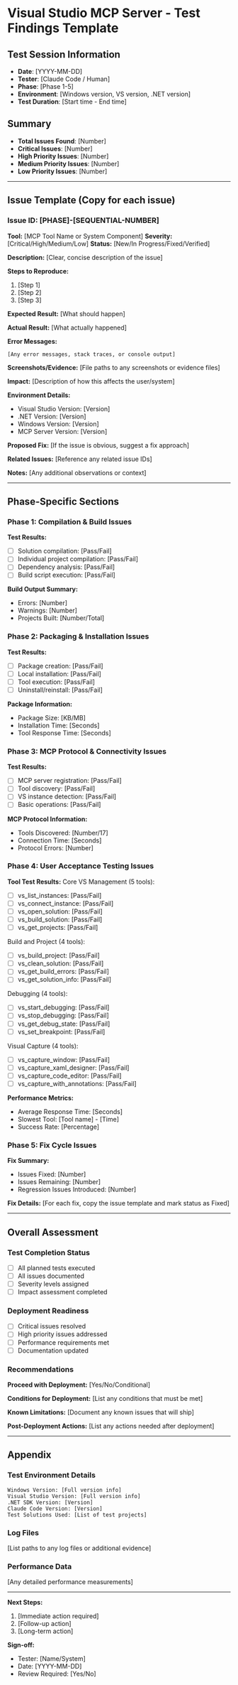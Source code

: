 # Visual Studio MCP Server - Test Findings Template

## Test Session Information
- **Date**: [YYYY-MM-DD]
- **Tester**: [Claude Code / Human]
- **Phase**: [Phase 1-5]
- **Environment**: [Windows version, VS version, .NET version]
- **Test Duration**: [Start time - End time]

## Summary
- **Total Issues Found**: [Number]
- **Critical Issues**: [Number]
- **High Priority Issues**: [Number]  
- **Medium Priority Issues**: [Number]
- **Low Priority Issues**: [Number]

---

## Issue Template (Copy for each issue)

### Issue ID: [PHASE]-[SEQUENTIAL-NUMBER]
**Tool:** [MCP Tool Name or System Component]
**Severity:** [Critical/High/Medium/Low]
**Status:** [New/In Progress/Fixed/Verified]

**Description:**
[Clear, concise description of the issue]

**Steps to Reproduce:**
1. [Step 1]
2. [Step 2]
3. [Step 3]

**Expected Result:**
[What should happen]

**Actual Result:**
[What actually happened]

**Error Messages:**
```
[Any error messages, stack traces, or console output]
```

**Screenshots/Evidence:**
[File paths to any screenshots or evidence files]

**Impact:**
[Description of how this affects the user/system]

**Environment Details:**
- Visual Studio Version: [Version]
- .NET Version: [Version]
- Windows Version: [Version]
- MCP Server Version: [Version]

**Proposed Fix:**
[If the issue is obvious, suggest a fix approach]

**Related Issues:**
[Reference any related issue IDs]

**Notes:**
[Any additional observations or context]

---

## Phase-Specific Sections

### Phase 1: Compilation & Build Issues
**Test Results:**
- [ ] Solution compilation: [Pass/Fail]
- [ ] Individual project compilation: [Pass/Fail] 
- [ ] Dependency analysis: [Pass/Fail]
- [ ] Build script execution: [Pass/Fail]

**Build Output Summary:**
- Errors: [Number]
- Warnings: [Number]
- Projects Built: [Number/Total]

### Phase 2: Packaging & Installation Issues
**Test Results:**
- [ ] Package creation: [Pass/Fail]
- [ ] Local installation: [Pass/Fail]
- [ ] Tool execution: [Pass/Fail]
- [ ] Uninstall/reinstall: [Pass/Fail]

**Package Information:**
- Package Size: [KB/MB]
- Installation Time: [Seconds]
- Tool Response Time: [Seconds]

### Phase 3: MCP Protocol & Connectivity Issues
**Test Results:**
- [ ] MCP server registration: [Pass/Fail]
- [ ] Tool discovery: [Pass/Fail]
- [ ] VS instance detection: [Pass/Fail]
- [ ] Basic operations: [Pass/Fail]

**MCP Protocol Information:**
- Tools Discovered: [Number/17]
- Connection Time: [Seconds]
- Protocol Errors: [Number]

### Phase 4: User Acceptance Testing Issues
**Tool Test Results:**
Core VS Management (5 tools):
- [ ] vs_list_instances: [Pass/Fail]
- [ ] vs_connect_instance: [Pass/Fail]
- [ ] vs_open_solution: [Pass/Fail]
- [ ] vs_build_solution: [Pass/Fail]
- [ ] vs_get_projects: [Pass/Fail]

Build and Project (4 tools):
- [ ] vs_build_project: [Pass/Fail]
- [ ] vs_clean_solution: [Pass/Fail]
- [ ] vs_get_build_errors: [Pass/Fail]
- [ ] vs_get_solution_info: [Pass/Fail]

Debugging (4 tools):
- [ ] vs_start_debugging: [Pass/Fail]
- [ ] vs_stop_debugging: [Pass/Fail]
- [ ] vs_get_debug_state: [Pass/Fail]
- [ ] vs_set_breakpoint: [Pass/Fail]

Visual Capture (4 tools):
- [ ] vs_capture_window: [Pass/Fail]
- [ ] vs_capture_xaml_designer: [Pass/Fail]
- [ ] vs_capture_code_editor: [Pass/Fail]
- [ ] vs_capture_with_annotations: [Pass/Fail]

**Performance Metrics:**
- Average Response Time: [Seconds]
- Slowest Tool: [Tool name] - [Time]
- Success Rate: [Percentage]

### Phase 5: Fix Cycle Issues
**Fix Summary:**
- Issues Fixed: [Number]
- Issues Remaining: [Number]
- Regression Issues Introduced: [Number]

**Fix Details:**
[For each fix, copy the issue template and mark status as Fixed]

---

## Overall Assessment

### Test Completion Status
- [ ] All planned tests executed
- [ ] All issues documented
- [ ] Severity levels assigned
- [ ] Impact assessment completed

### Deployment Readiness
- [ ] Critical issues resolved
- [ ] High priority issues addressed
- [ ] Performance requirements met
- [ ] Documentation updated

### Recommendations
**Proceed with Deployment:** [Yes/No/Conditional]

**Conditions for Deployment:**
[List any conditions that must be met]

**Known Limitations:**
[Document any known issues that will ship]

**Post-Deployment Actions:**
[List any actions needed after deployment]

---

## Appendix

### Test Environment Details
```
Windows Version: [Full version info]
Visual Studio Version: [Full version info]
.NET SDK Version: [Version]
Claude Code Version: [Version]
Test Solutions Used: [List of test projects]
```

### Log Files
[List paths to any log files or additional evidence]

### Performance Data
[Any detailed performance measurements]

---

**Next Steps:**
1. [Immediate action required]
2. [Follow-up action]
3. [Long-term action]

**Sign-off:**
- Tester: [Name/System]
- Date: [YYYY-MM-DD]
- Review Required: [Yes/No]